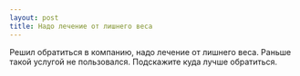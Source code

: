 ```yaml
---
layout: post 
title: Надо лечение от лишнего веса 
--- 
```

Решил обратиться в компанию, надо лечение от лишнего веса. Раньше такой услугой не пользовался. Подскажите куда лучше обратиться.